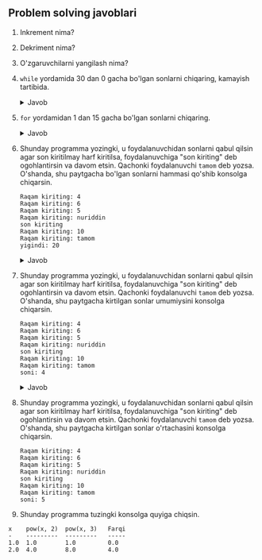 ## Problem solving javoblari

1. Inkrement nima?
2. Dekriment nima?
3. O'zgaruvchilarni yangilash nima?
4. `while` yordamida 30 dan 0 gacha bo'lgan sonlarni chiqaring, kamayish tartibida.
      
   <details> <summary>Javob</summary>
      
      ```python
      i=30
      while i>0:
          print(i, end=" ")
          i=i-1
      ```
      </details> 
5. `for` yordamidan 1 dan 15 gacha bo'lgan sonlarni chiqaring.
   
   <details> <summary>Javob</summary>
     
   ```python
      for c in range(1,16,1):
          print(c, end=" ")
      ```    
   
   </details> 
6. Shunday programma yozingki, u foydalanuvchidan sonlarni qabul qilsin agar son kiritilmay 
   harf kiritilsa, foydalanuvchiga "son kiriting" deb ogohlantirsin va davom etsin. Qachonki 
   foydalanuvchi `tamom` deb yozsa. O'shanda, shu paytgacha bo'lgan sonlarni hammasi qo'shib 
   konsolga chiqarsin.
   ```commandline
   Raqam kiriting: 4 
   Raqam kiriting: 6
   Raqam kiriting: 5
   Raqam kiriting: nuriddin
   son kiriting
   Raqam kiriting: 10
   Raqam kiriting: tamom
   yigindi: 20
   ```

   <details> <summary>Javob</summary>
     
   ```python
      summa=0
      while True:
          son=input("son kiriting: ")
          if son=="tamom":
              break
          try:
              son_int=int(son)
              summa=summa+son_int
              print(son_int)
          except:
              print("Iltimos, son kiriting!")
              continue
      print(f"yigindi: {summa}") 
   ```    
   
   </details> 
   
7. Shunday programma yozingki, u foydalanuvchidan sonlarni qabul qilsin agar son kiritilmay 
   harf kiritilsa, foydalanuvchiga "son kiriting" deb ogohlantirsin va davom etsin. Qachonki 
   foydalanuvchi `tamom` deb yozsa. O'shanda, shu paytgacha kirtilgan sonlar umumiysini 
   konsolga chiqarsin.
   
   ```commandline
   Raqam kiriting: 4 
   Raqam kiriting: 6
   Raqam kiriting: 5
   Raqam kiriting: nuriddin
   son kiriting
   Raqam kiriting: 10
   Raqam kiriting: tamom
   soni: 4
   ```
   <details> <summary>Javob</summary>
     
   ```python
      sana=0
      while True:
          son=input("son kiriting: ")
          if son=="tamom":
              break
          try:
              son_int=int(son)
              sana=sana+1
              print(son_int)
          except:
              print("Iltimos, son kiriting!")
              continue
      print(f"soni: {sana}") 
   ```    
   
   </details> 
   
8. Shunday programma yozingki, u foydalanuvchidan sonlarni qabul qilsin agar son kiritilmay 
   harf kiritilsa, foydalanuvchiga "son kiriting" deb ogohlantirsin va davom etsin. Qachonki 
   foydalanuvchi `tamom` deb yozsa. O'shanda, shu paytgacha kirtilgan sonlar o'rtachasini 
   konsolga chiqarsin.
   
   ```commandline
   Raqam kiriting: 4 
   Raqam kiriting: 6
   Raqam kiriting: 5
   Raqam kiriting: nuriddin
   son kiriting
   Raqam kiriting: 10
   Raqam kiriting: tamom
   soni: 5
   ```
   
9. Shunday programma tuzingki konsolga quyiga chiqsin.

```commandline
x    pow(x, 2)  pow(x, 3)   Farqi
-    ---------  ---------   -----
1.0  1.0        1.0         0.0
2.0  4.0        8.0         4.0  
```